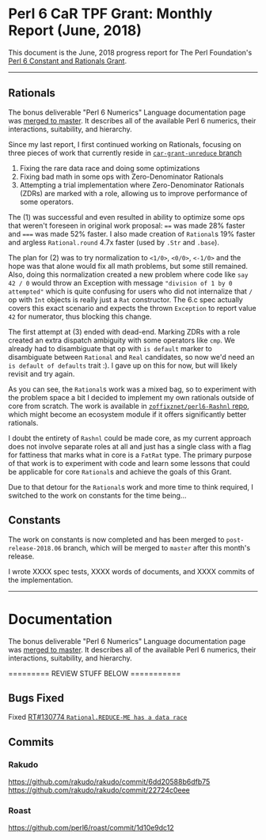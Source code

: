 # Perl 6 CaR TPF Grant: Monthly Report (June, 2018)

This document is the June, 2018 progress report for The Perl Foundation's [Perl 6 Constant and Rationals Grant](http://news.perlfoundation.org/2018/04/grant-proposal-perl-6-bugfixin.html).

------------------

## Rationals

The bonus deliverable "Perl 6 Numerics" Language documentation page was
[merged to master](https://github.com/perl6/doc/compare/9e1b78a73063...ef8c8911d5e0). It describes all of the available Perl 6 numerics, their
interactions, suitability, and hierarchy.

Since my last report, I first continued working on Rationals, focusing on three
pieces of work that currently reside in
[`car-grant-unreduce` branch](https://github.com/rakudo/rakudo/compare/car-grant-unreduce)

1. Fixing the rare data race and doing some optimizations
2. Fixing bad math in some ops with Zero-Denominator Rationals
3. Attempting a trial implementation where Zero-Denominator Rationals (ZDRs) are
    marked with a role, allowing us to improve performance of some operators.

The (1) was successful and even resulted in ability to optimize some ops
that weren't foreseen in original work proposal: `==` was made 28% faster
and `===` was made 52% faster. I also made creation of
`Rational`s 19% faster and argless `Rational.round` 4.7x faster
(used by `.Str` and `.base`).

The plan for (2) was to try normalization to `<1/0>`, `<0/0>`, `<-1/0>` and
the hope was that alone would fix all math problems, but some still remained.
Also, doing this normalization created a new problem where code like
`say 42 / 0` would throw an Exception with message `"division of 1 by 0 attempted"` which is quite confusing for users who did not internalize that
`/` op with `Int` objects is really just a `Rat` constructor. The 6.c spec
actually covers this exact scenario and expects the thrown `Exception` to
report value `42` for numerator, thus blocking this change.

The first attempt at (3) ended with dead-end.
Marking ZDRs with a role created an extra dispatch ambiguity with some
operators like `cmp`. We already had to disambiguate that op
with `is default` marker to disambiguate between `Rational` and `Real`
candidates, so now we'd need an `is default of defaults` trait :). I gave up
on this for now, but will likely revisit and try again.

As you can see, the `Rational`s work was a mixed bag, so to experiment with the
problem space a bit I decided to implement my own rationals outside of core
from scratch. The work is available in [`zoffixznet/perl6-Rashnl` repo](https://github.com/zoffixznet/perl6-Rashnl), which might become
an ecosystem module if it offers significantly better rationals.

I doubt the entirety of `Rashnl` could be made core, as my current approach
does not involve separate roles at all and just has a single class with a flag
for fattiness that marks what in core is a `FatRat` type. The primary purpose
of that work is to experiment with code and learn some lessons that could
be applicable for core `Rational`s and achieve the goals of this Grant.

Due to that detour for the `Rational`s work and more time to think required, I
switched to the work on constants for the time being…

## Constants

The work on constants is now completed and has been merged to
`post-release-2018.06` branch, which will be merged to `master` after this
month's release.

I wrote XXXX spec tests, XXXX words of documents, and XXXX commits of the
implementation.




------------------

# Documentation

The bonus deliverable "Perl 6 Numerics" Language documentation page was
[merged to master](https://github.com/perl6/doc/compare/9e1b78a73063...ef8c8911d5e0). It describes all of the available Perl 6 numerics, their
interactions, suitability, and hierarchy.






========= REVIEW STUFF BELOW ===========


## Bugs Fixed

Fixed [RT#130774 `Rational.REDUCE-ME has a data race`](https://rt.perl.org/Ticket/Display.html?id=130774)

## Commits

### Rakudo
https://github.com/rakudo/rakudo/commit/6dd20588b6dfb75
https://github.com/rakudo/rakudo/commit/22724c0eee

### Roast
https://github.com/perl6/roast/commit/1d10e9dc12
